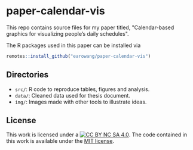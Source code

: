 # paper-calendar-vis

This repo contains source files for my paper titled, "Calendar-based graphics for visualizing people’s daily schedules".

The R packages used in this paper can be installed via

```r
remotes::install_github("earowang/paper-calendar-vis")
```

## Directories

* `src/`: R code to reproduce tables, figures and analysis.
* `data/`: Cleaned data used for thesis document.
* `img/`: Images made with other tools to illustrate ideas. 

## License

This work is licensed under a [![CC BY NC SA 4.0](https://img.shields.io/badge/License-CC%20BY%20NC%20SA%204.0-green.svg)](https://creativecommons.org/licenses/by-nc-sa/4.0/). The code contained in this work is available under the [MIT license](https://opensource.org/licenses/MIT).

